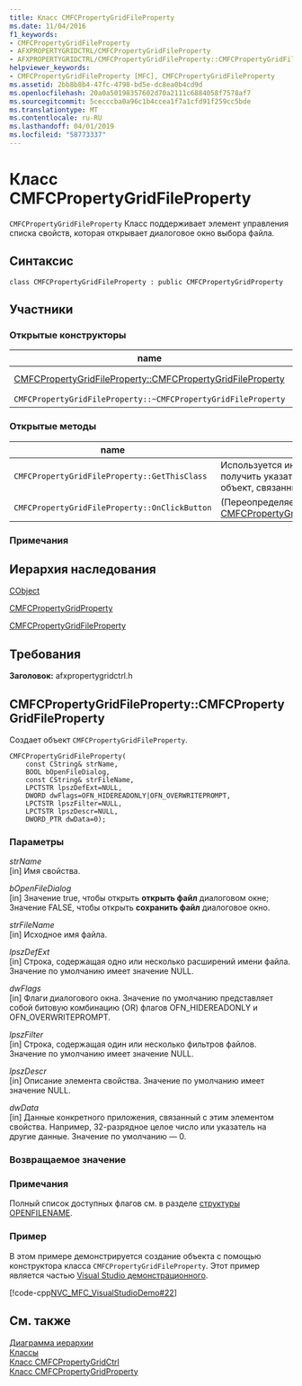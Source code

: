 ```yaml
---
title: Класс CMFCPropertyGridFileProperty
ms.date: 11/04/2016
f1_keywords:
- CMFCPropertyGridFileProperty
- AFXPROPERTYGRIDCTRL/CMFCPropertyGridFileProperty
- AFXPROPERTYGRIDCTRL/CMFCPropertyGridFileProperty::CMFCPropertyGridFileProperty
helpviewer_keywords:
- CMFCPropertyGridFileProperty [MFC], CMFCPropertyGridFileProperty
ms.assetid: 2bb8b8b4-47fc-4798-bd5e-dc8ea0b4cd9d
ms.openlocfilehash: 20a0a50198357602d70a2111c6884058f7578af7
ms.sourcegitcommit: 5cecccba0a96c1b4ccea1f7a1cfd91f259cc5bde
ms.translationtype: MT
ms.contentlocale: ru-RU
ms.lasthandoff: 04/01/2019
ms.locfileid: "58773337"
---
```

# <a name="cmfcpropertygridfileproperty-class"></a>Класс CMFCPropertyGridFileProperty

`CMFCPropertyGridFileProperty` Класс поддерживает элемент управления списка свойств, которая открывает диалоговое окно выбора файла.

## <a name="syntax"></a>Синтаксис

```
class CMFCPropertyGridFileProperty : public CMFCPropertyGridProperty
```

## <a name="members"></a>Участники

### <a name="public-constructors"></a>Открытые конструкторы

|name|Описание|
|----------|-----------------|
|[CMFCPropertyGridFileProperty::CMFCPropertyGridFileProperty](#cmfcpropertygridfileproperty)|Создает объект `CMFCPropertyGridFileProperty`.|
|`CMFCPropertyGridFileProperty::~CMFCPropertyGridFileProperty`|Деструктор.|

### <a name="public-methods"></a>Открытые методы

|name|Описание|
|----------|-----------------|
|`CMFCPropertyGridFileProperty::GetThisClass`|Используется инфраструктурой, чтобы получить указатель на [CRuntimeClass](../../mfc/reference/cruntimeclass-structure.md) объект, связанный с этим типом класса.|
|`CMFCPropertyGridFileProperty::OnClickButton`|(Переопределяет [CMFCPropertyGridProperty::OnClickButton](../../mfc/reference/cmfcpropertygridproperty-class.md#onclickbutton).)|

### <a name="remarks"></a>Примечания

## <a name="inheritance-hierarchy"></a>Иерархия наследования

[CObject](../../mfc/reference/cobject-class.md)

[CMFCPropertyGridProperty](../../mfc/reference/cmfcpropertygridproperty-class.md)

[CMFCPropertyGridFileProperty](../../mfc/reference/cmfcpropertygridfileproperty-class.md)

## <a name="requirements"></a>Требования

**Заголовок:** afxpropertygridctrl.h

##  <a name="cmfcpropertygridfileproperty"></a>  CMFCPropertyGridFileProperty::CMFCPropertyGridFileProperty

Создает объект `CMFCPropertyGridFileProperty`.

```
CMFCPropertyGridFileProperty(
    const CString& strName,
    BOOL bOpenFileDialog,
    const CString& strFileName,
    LPCTSTR lpszDefExt=NULL,
    DWORD dwFlags=OFN_HIDEREADONLY|OFN_OVERWRITEPROMPT,
    LPCTSTR lpszFilter=NULL,
    LPCTSTR lpszDescr=NULL,
    DWORD_PTR dwData=0);
```

### <a name="parameters"></a>Параметры

*strName*<br/>
[in] Имя свойства.

*bOpenFileDialog*<br/>
[in] Значение true, чтобы открыть **открыть файл** диалоговом окне; Значение FALSE, чтобы открыть **сохранить файл** диалоговое окно.

*strFileName*<br/>
[in] Исходное имя файла.

*lpszDefExt*<br/>
[in] Строка, содержащая одно или несколько расширений имени файла. Значение по умолчанию имеет значение NULL.

*dwFlags*<br/>
[in] Флаги диалогового окна. Значение по умолчанию представляет собой битовую комбинацию (OR) флагов OFN_HIDEREADONLY и OFN_OVERWRITEPROMPT.

*lpszFilter*<br/>
[in] Строка, содержащая один или несколько фильтров файлов. Значение по умолчанию имеет значение NULL.

*lpszDescr*<br/>
[in] Описание элемента свойства. Значение по умолчанию имеет значение NULL.

*dwData*<br/>
[in] Данные конкретного приложения, связанный с этим элементом свойства. Например, 32-разрядное целое число или указатель на другие данные. Значение по умолчанию — 0.

### <a name="return-value"></a>Возвращаемое значение

### <a name="remarks"></a>Примечания

Полный список доступных флагов см. в разделе [структуры OPENFILENAME](/windows/desktop/api/commdlg/ns-commdlg-tagofna).

### <a name="example"></a>Пример

В этом примере демонстрируется создание объекта с помощью конструктора класса `CMFCPropertyGridFileProperty`. Этот пример является частью [Visual Studio демонстрационного](../../overview/visual-cpp-samples.md).

[!code-cpp[NVC_MFC_VisualStudioDemo#22](../../mfc/codesnippet/cpp/cmfcpropertygridfileproperty-class_1.cpp)]

## <a name="see-also"></a>См. также

[Диаграмма иерархии](../../mfc/hierarchy-chart.md)<br/>
[Классы](../../mfc/reference/mfc-classes.md)<br/>
[Класс CMFCPropertyGridCtrl](../../mfc/reference/cmfcpropertygridctrl-class.md)<br/>
[Класс CMFCPropertyGridProperty](../../mfc/reference/cmfcpropertygridproperty-class.md)
